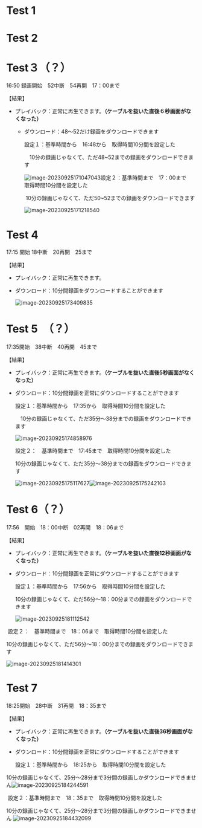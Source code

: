 # Test 1 

# Test 2



# Test３（？）

16:50 録画開始　52中断　54再開　17：00まで

【結果】

- プレイバック：正常に再生できます。**（ケーブルを抜いた直後６秒画面がなくなった）**

  - ダウンロード：48～52だけ録画をダウンロードできます

    設定１：基準時間から　16:48から　取得時間10分間を設定した  

    ​			　10分の録画じゃなくて、ただ48~52までの録画をダウンロードできます

    ![image-20230925171047043](C:\Users\4087932\AppData\Roaming\Typora\typora-user-images\image-20230925171047043.png)設定２：基準時間まで　17：00まで　取得時間10分間を設定した

    ​				10分の録画じゃなくて、ただ50~52までの録画をダウンロードできます

    ![image-20230925171218540](C:\Users\4087932\AppData\Roaming\Typora\typora-user-images\image-20230925171218540.png)



# Test 4

17:15 開始   18中断　20再開　25まで

【結果】

- プレイバック：正常に再生できます。

- ダウンロード：10分間録画をダウンロードすることができます

  ![image-20230925173409835](C:\Users\4087932\AppData\Roaming\Typora\typora-user-images\image-20230925173409835.png)

# Test 5　（？）

17:35開始　38中断　40再開　45まで

【結果】

- プレイバック：正常に再生できます。**（ケーブルを抜いた直後5秒画面がなくなった）**

- ダウンロード：10分間録画を正常にダウンロードすることができます

  設定１：基準時間から　17:35から　取得時間10分間を設定した 

  ​	　10分の録画じゃなくて、ただ35分～38分までの録画をダウンロードできます

  ![image-20230925174858976](C:\Users\4087932\AppData\Roaming\Typora\typora-user-images\image-20230925174858976.png)

  設定２：　基準時間まで　17:45まで　取得時間10分間を設定した 

  ​		10分の録画じゃなくて、ただ35分～38分までの録画をダウンロードできます

  ![image-20230925175117627](C:\Users\4087932\AppData\Roaming\Typora\typora-user-images\image-20230925175117627.png)![image-20230925175242103](C:\Users\4087932\AppData\Roaming\Typora\typora-user-images\image-20230925175242103.png)



# Test 6（？）

17:56　開始　18：00中断　02再開　18：06まで

【結果】

- プレイバック：正常に再生できます。**（ケーブルを抜いた直後12秒画面がなくなった）**

- ダウンロード：10分間録画を正常にダウンロードすることができます

  設定１：基準時間から　17:56から　取得時間10分間を設定した 

  10分の録画じゃなくて、ただ56分～18：00分までの録画をダウンロードできます

  ![image-20230925181112542](C:\Users\4087932\AppData\Roaming\Typora\typora-user-images\image-20230925181112542.png)

​	設定２：　基準時間まで　18：06まで　取得時間10分間を設定した 

​	10分の録画じゃなくて、ただ56分～18：00分までの録画をダウンロードできます

![image-20230925181414301](C:\Users\4087932\AppData\Roaming\Typora\typora-user-images\image-20230925181414301.png)





# Test 7

18:25開始　28中断　31再開　18：35まで

【結果】

- プレイバック：正常に再生できます。**（ケーブルを抜いた直後36秒画面がなくなった）**

- ダウンロード：10分間録画を正常にダウンロードすることができます

  設定１：基準時間から　18:25から　取得時間10分間を設定した 

​	10分の録画じゃなくて、25分～28分まで3分間の録画しかダウンロードできません![image-20230925184244591](C:\Users\4087932\AppData\Roaming\Typora\typora-user-images\image-20230925184244591.png)

​	設定２：基準時間まで　18：35まで　取得時間10分間を設定した

​	10分の録画じゃなくて、25分～28分まで3分間の録画しかダウンロードできません	![image-20230925184432099](C:\Users\4087932\AppData\Roaming\Typora\typora-user-images\image-20230925184432099.png)